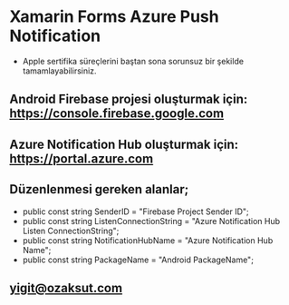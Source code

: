 # Xamarin Forms Azure Push Notification
* Apple sertifika süreçlerini baştan sona sorunsuz bir şekilde tamamlayabilirsiniz.
## Android Firebase projesi oluşturmak için: https://console.firebase.google.com
## Azure Notification Hub oluşturmak için: https://portal.azure.com
## Düzenlenmesi gereken alanlar;

* public const string SenderID = "Firebase Project Sender ID";
* public const string ListenConnectionString = "Azure Notification Hub Listen ConnectionString";
* public const string NotificationHubName = "Azure Notification Hub Name";
* public const string PackageName = "Android PackageName";

## yigit@ozaksut.com